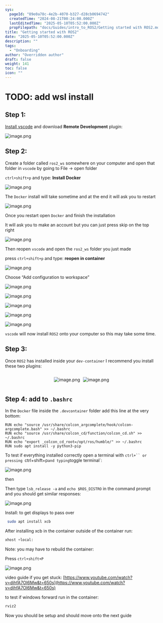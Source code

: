 ```yaml
---
sys:
  pageId: "89e0a78c-4e2b-4070-b327-d28cb0694742"
  createdTime: "2024-08-21T00:24:00.000Z"
  lastEditedTime: "2025-05-10T05:52:00.000Z"
  propFilepath: "docs/Guides/intro_to_ROS2/Getting started with ROS2.md"
title: "Getting started with ROS2"
date: "2025-05-10T05:52:00.000Z"
description: ""
tags:
  - "Onboarding"
author: "Overridden author"
draft: false
weight: 141
toc: false
icon: ""
---
```


# TODO: add wsl install

## Step 1:

[Install vscode](https://code.visualstudio.com/download) and download **Remote Development** plugin:

![image.png](https://prod-files-secure.s3.us-west-2.amazonaws.com/d518164a-d88e-44d1-a4ee-3adb3bd8bce0/efb52993-1881-4a40-b95e-6f020334f022/image.png?X-Amz-Algorithm=AWS4-HMAC-SHA256&X-Amz-Content-Sha256=UNSIGNED-PAYLOAD&X-Amz-Credential=ASIAZI2LB466ROENDJV2%2F20250611%2Fus-west-2%2Fs3%2Faws4_request&X-Amz-Date=20250611T132540Z&X-Amz-Expires=3600&X-Amz-Security-Token=IQoJb3JpZ2luX2VjEPz%2F%2F%2F%2F%2F%2F%2F%2F%2F%2FwEaCXVzLXdlc3QtMiJHMEUCIQCjSzAOayxv%2BUF7%2BjYEi8z2Xd4qUN2Bq2vrLvZX6lmkTQIgRKZ%2BapRhQW57fPr0oLZpz6cdRooJPfaZvOiDF5FpY7YqiAQI1f%2F%2F%2F%2F%2F%2F%2F%2F%2F%2FARAAGgw2Mzc0MjMxODM4MDUiDCthpZ%2FRCzln84rtlSrcAzpP0tkbTiv4Av%2BA7dD1c9k%2BrfEpeLo4gQbbH7gZGaUJnLxjPeHrpCF5lb3IA1IRmUsypveA%2BrneJgQ9xViIV1A%2F1DYvdnc0GMDx41b06nVh3n%2FamQx6h1TCrTdFCFwyy5OMFhtkJuBx%2B3w7o8DZtgFrLXlpiz5TQKX0r6n%2BwyHLqx0d3ZaSQXiZU4s%2FSbaAN27FelEHOs2sZblax9DVkeeXCalCiMTOq9%2BbKN%2FPhHictamDv%2FqwJrbyLG2xyhqONHQXn8rsbn7Mzl%2BExWYvG%2BtW7t9ZmCusSQugvGWkUIoGHOxUAyYuT950S3aAuPXtXFCORrMmiMyEAGWAtE71mncOEpnMoz1FzI1dWHV9rQivgyWbXAeYB1bWaXv4N%2FpN38j5G5dpvfQ0Pq9O3wFy09QaXqICKeoUFuZcYnbhJHnLP6T8gY3u7SIG3oix6JEWNF%2Bnbz079iuj%2BwNFawkxrGNb8fDGFEIXgPhiI1%2FFzb%2F8CUryrFiBJnHQXtWIaDPnbxoGn2qcSAd6y9nbz7UHeWnPQfoifBiy7nvcAMQcb5Y%2FmrdV%2FbYWxuQpuxU%2BZWCzjl36nHtvxuiN5cjS8HJqDJfU8HlbfhC%2Faglsc1QB%2F6Oa1p4QEPuRzP2D7nSTMOzmpcIGOqUBhlS8xLfRmQU5EYxnR5ouogMm4ZpFD4xzBqxKbo6PDhYPOsBKGQpeFtjZyvnp0HSBDH%2FUTUHFTZIvcAZ6O83AlIk2meZYM60bQMWt8XhiVr8CT5t%2Fh6EJ8%2BUkDYP6Poxjx3Lbii54LsJ5%2BU4inkERuGs%2ByoppoOVGrCw0NDMT7tpxM9Quu135K6BOMvTsqBaZJAC2MylDVLEAcL4G%2BsNKjlp5U43g&X-Amz-Signature=d9d46b3d92a89854da2004913231bf9fd323b88ad665723d12c685c22876ed37&X-Amz-SignedHeaders=host&x-amz-checksum-mode=ENABLED&x-id=GetObject)

## Step 2:

Create a folder called `ros2_ws` somewhere on your computer and open that folder in `vscode` by going to File → open folder 

`ctrl+shift+p` and type: **Install Docker**

![image.png](https://prod-files-secure.s3.us-west-2.amazonaws.com/d518164a-d88e-44d1-a4ee-3adb3bd8bce0/2269dc0e-1cd5-47ff-bceb-c04ad9b2eab0/image.png?X-Amz-Algorithm=AWS4-HMAC-SHA256&X-Amz-Content-Sha256=UNSIGNED-PAYLOAD&X-Amz-Credential=ASIAZI2LB466ROENDJV2%2F20250611%2Fus-west-2%2Fs3%2Faws4_request&X-Amz-Date=20250611T132540Z&X-Amz-Expires=3600&X-Amz-Security-Token=IQoJb3JpZ2luX2VjEPz%2F%2F%2F%2F%2F%2F%2F%2F%2F%2FwEaCXVzLXdlc3QtMiJHMEUCIQCjSzAOayxv%2BUF7%2BjYEi8z2Xd4qUN2Bq2vrLvZX6lmkTQIgRKZ%2BapRhQW57fPr0oLZpz6cdRooJPfaZvOiDF5FpY7YqiAQI1f%2F%2F%2F%2F%2F%2F%2F%2F%2F%2FARAAGgw2Mzc0MjMxODM4MDUiDCthpZ%2FRCzln84rtlSrcAzpP0tkbTiv4Av%2BA7dD1c9k%2BrfEpeLo4gQbbH7gZGaUJnLxjPeHrpCF5lb3IA1IRmUsypveA%2BrneJgQ9xViIV1A%2F1DYvdnc0GMDx41b06nVh3n%2FamQx6h1TCrTdFCFwyy5OMFhtkJuBx%2B3w7o8DZtgFrLXlpiz5TQKX0r6n%2BwyHLqx0d3ZaSQXiZU4s%2FSbaAN27FelEHOs2sZblax9DVkeeXCalCiMTOq9%2BbKN%2FPhHictamDv%2FqwJrbyLG2xyhqONHQXn8rsbn7Mzl%2BExWYvG%2BtW7t9ZmCusSQugvGWkUIoGHOxUAyYuT950S3aAuPXtXFCORrMmiMyEAGWAtE71mncOEpnMoz1FzI1dWHV9rQivgyWbXAeYB1bWaXv4N%2FpN38j5G5dpvfQ0Pq9O3wFy09QaXqICKeoUFuZcYnbhJHnLP6T8gY3u7SIG3oix6JEWNF%2Bnbz079iuj%2BwNFawkxrGNb8fDGFEIXgPhiI1%2FFzb%2F8CUryrFiBJnHQXtWIaDPnbxoGn2qcSAd6y9nbz7UHeWnPQfoifBiy7nvcAMQcb5Y%2FmrdV%2FbYWxuQpuxU%2BZWCzjl36nHtvxuiN5cjS8HJqDJfU8HlbfhC%2Faglsc1QB%2F6Oa1p4QEPuRzP2D7nSTMOzmpcIGOqUBhlS8xLfRmQU5EYxnR5ouogMm4ZpFD4xzBqxKbo6PDhYPOsBKGQpeFtjZyvnp0HSBDH%2FUTUHFTZIvcAZ6O83AlIk2meZYM60bQMWt8XhiVr8CT5t%2Fh6EJ8%2BUkDYP6Poxjx3Lbii54LsJ5%2BU4inkERuGs%2ByoppoOVGrCw0NDMT7tpxM9Quu135K6BOMvTsqBaZJAC2MylDVLEAcL4G%2BsNKjlp5U43g&X-Amz-Signature=5c4f03d8dca682fb70fe8bba36feed498de6092f366e041827521b544d41e29a&X-Amz-SignedHeaders=host&x-amz-checksum-mode=ENABLED&x-id=GetObject)

The `Docker` install will take sometime and at the end it will ask you to restart

![image.png](https://prod-files-secure.s3.us-west-2.amazonaws.com/d518164a-d88e-44d1-a4ee-3adb3bd8bce0/ed233f78-be33-4b1f-b89c-9c346c0e961e/image.png?X-Amz-Algorithm=AWS4-HMAC-SHA256&X-Amz-Content-Sha256=UNSIGNED-PAYLOAD&X-Amz-Credential=ASIAZI2LB466ROENDJV2%2F20250611%2Fus-west-2%2Fs3%2Faws4_request&X-Amz-Date=20250611T132540Z&X-Amz-Expires=3600&X-Amz-Security-Token=IQoJb3JpZ2luX2VjEPz%2F%2F%2F%2F%2F%2F%2F%2F%2F%2FwEaCXVzLXdlc3QtMiJHMEUCIQCjSzAOayxv%2BUF7%2BjYEi8z2Xd4qUN2Bq2vrLvZX6lmkTQIgRKZ%2BapRhQW57fPr0oLZpz6cdRooJPfaZvOiDF5FpY7YqiAQI1f%2F%2F%2F%2F%2F%2F%2F%2F%2F%2FARAAGgw2Mzc0MjMxODM4MDUiDCthpZ%2FRCzln84rtlSrcAzpP0tkbTiv4Av%2BA7dD1c9k%2BrfEpeLo4gQbbH7gZGaUJnLxjPeHrpCF5lb3IA1IRmUsypveA%2BrneJgQ9xViIV1A%2F1DYvdnc0GMDx41b06nVh3n%2FamQx6h1TCrTdFCFwyy5OMFhtkJuBx%2B3w7o8DZtgFrLXlpiz5TQKX0r6n%2BwyHLqx0d3ZaSQXiZU4s%2FSbaAN27FelEHOs2sZblax9DVkeeXCalCiMTOq9%2BbKN%2FPhHictamDv%2FqwJrbyLG2xyhqONHQXn8rsbn7Mzl%2BExWYvG%2BtW7t9ZmCusSQugvGWkUIoGHOxUAyYuT950S3aAuPXtXFCORrMmiMyEAGWAtE71mncOEpnMoz1FzI1dWHV9rQivgyWbXAeYB1bWaXv4N%2FpN38j5G5dpvfQ0Pq9O3wFy09QaXqICKeoUFuZcYnbhJHnLP6T8gY3u7SIG3oix6JEWNF%2Bnbz079iuj%2BwNFawkxrGNb8fDGFEIXgPhiI1%2FFzb%2F8CUryrFiBJnHQXtWIaDPnbxoGn2qcSAd6y9nbz7UHeWnPQfoifBiy7nvcAMQcb5Y%2FmrdV%2FbYWxuQpuxU%2BZWCzjl36nHtvxuiN5cjS8HJqDJfU8HlbfhC%2Faglsc1QB%2F6Oa1p4QEPuRzP2D7nSTMOzmpcIGOqUBhlS8xLfRmQU5EYxnR5ouogMm4ZpFD4xzBqxKbo6PDhYPOsBKGQpeFtjZyvnp0HSBDH%2FUTUHFTZIvcAZ6O83AlIk2meZYM60bQMWt8XhiVr8CT5t%2Fh6EJ8%2BUkDYP6Poxjx3Lbii54LsJ5%2BU4inkERuGs%2ByoppoOVGrCw0NDMT7tpxM9Quu135K6BOMvTsqBaZJAC2MylDVLEAcL4G%2BsNKjlp5U43g&X-Amz-Signature=78037bbd0aefce89f90c31e36b65af22ddf31986fead0c31fbe6e42ec134f456&X-Amz-SignedHeaders=host&x-amz-checksum-mode=ENABLED&x-id=GetObject)

Once you restart open `Docker` and finish the installation

It will ask you to make an account but you can just press skip on the top right

![image.png](https://prod-files-secure.s3.us-west-2.amazonaws.com/d518164a-d88e-44d1-a4ee-3adb3bd8bce0/21010ad9-1659-4fd9-9f59-9932a09b2a3d/image.png?X-Amz-Algorithm=AWS4-HMAC-SHA256&X-Amz-Content-Sha256=UNSIGNED-PAYLOAD&X-Amz-Credential=ASIAZI2LB466ROENDJV2%2F20250611%2Fus-west-2%2Fs3%2Faws4_request&X-Amz-Date=20250611T132540Z&X-Amz-Expires=3600&X-Amz-Security-Token=IQoJb3JpZ2luX2VjEPz%2F%2F%2F%2F%2F%2F%2F%2F%2F%2FwEaCXVzLXdlc3QtMiJHMEUCIQCjSzAOayxv%2BUF7%2BjYEi8z2Xd4qUN2Bq2vrLvZX6lmkTQIgRKZ%2BapRhQW57fPr0oLZpz6cdRooJPfaZvOiDF5FpY7YqiAQI1f%2F%2F%2F%2F%2F%2F%2F%2F%2F%2FARAAGgw2Mzc0MjMxODM4MDUiDCthpZ%2FRCzln84rtlSrcAzpP0tkbTiv4Av%2BA7dD1c9k%2BrfEpeLo4gQbbH7gZGaUJnLxjPeHrpCF5lb3IA1IRmUsypveA%2BrneJgQ9xViIV1A%2F1DYvdnc0GMDx41b06nVh3n%2FamQx6h1TCrTdFCFwyy5OMFhtkJuBx%2B3w7o8DZtgFrLXlpiz5TQKX0r6n%2BwyHLqx0d3ZaSQXiZU4s%2FSbaAN27FelEHOs2sZblax9DVkeeXCalCiMTOq9%2BbKN%2FPhHictamDv%2FqwJrbyLG2xyhqONHQXn8rsbn7Mzl%2BExWYvG%2BtW7t9ZmCusSQugvGWkUIoGHOxUAyYuT950S3aAuPXtXFCORrMmiMyEAGWAtE71mncOEpnMoz1FzI1dWHV9rQivgyWbXAeYB1bWaXv4N%2FpN38j5G5dpvfQ0Pq9O3wFy09QaXqICKeoUFuZcYnbhJHnLP6T8gY3u7SIG3oix6JEWNF%2Bnbz079iuj%2BwNFawkxrGNb8fDGFEIXgPhiI1%2FFzb%2F8CUryrFiBJnHQXtWIaDPnbxoGn2qcSAd6y9nbz7UHeWnPQfoifBiy7nvcAMQcb5Y%2FmrdV%2FbYWxuQpuxU%2BZWCzjl36nHtvxuiN5cjS8HJqDJfU8HlbfhC%2Faglsc1QB%2F6Oa1p4QEPuRzP2D7nSTMOzmpcIGOqUBhlS8xLfRmQU5EYxnR5ouogMm4ZpFD4xzBqxKbo6PDhYPOsBKGQpeFtjZyvnp0HSBDH%2FUTUHFTZIvcAZ6O83AlIk2meZYM60bQMWt8XhiVr8CT5t%2Fh6EJ8%2BUkDYP6Poxjx3Lbii54LsJ5%2BU4inkERuGs%2ByoppoOVGrCw0NDMT7tpxM9Quu135K6BOMvTsqBaZJAC2MylDVLEAcL4G%2BsNKjlp5U43g&X-Amz-Signature=76df76a28da98a1dfcfe8fec81ea9d9291443558755939d396deb73e5aee4f43&X-Amz-SignedHeaders=host&x-amz-checksum-mode=ENABLED&x-id=GetObject)

Then reopen `vscode` and open the `ros2_ws` folder you just made

press `ctrl+shift+p` and type: **reopen in container**

![image.png](https://prod-files-secure.s3.us-west-2.amazonaws.com/d518164a-d88e-44d1-a4ee-3adb3bd8bce0/4e93b8c2-41ad-488c-8095-c74205196118/image.png?X-Amz-Algorithm=AWS4-HMAC-SHA256&X-Amz-Content-Sha256=UNSIGNED-PAYLOAD&X-Amz-Credential=ASIAZI2LB466ROENDJV2%2F20250611%2Fus-west-2%2Fs3%2Faws4_request&X-Amz-Date=20250611T132540Z&X-Amz-Expires=3600&X-Amz-Security-Token=IQoJb3JpZ2luX2VjEPz%2F%2F%2F%2F%2F%2F%2F%2F%2F%2FwEaCXVzLXdlc3QtMiJHMEUCIQCjSzAOayxv%2BUF7%2BjYEi8z2Xd4qUN2Bq2vrLvZX6lmkTQIgRKZ%2BapRhQW57fPr0oLZpz6cdRooJPfaZvOiDF5FpY7YqiAQI1f%2F%2F%2F%2F%2F%2F%2F%2F%2F%2FARAAGgw2Mzc0MjMxODM4MDUiDCthpZ%2FRCzln84rtlSrcAzpP0tkbTiv4Av%2BA7dD1c9k%2BrfEpeLo4gQbbH7gZGaUJnLxjPeHrpCF5lb3IA1IRmUsypveA%2BrneJgQ9xViIV1A%2F1DYvdnc0GMDx41b06nVh3n%2FamQx6h1TCrTdFCFwyy5OMFhtkJuBx%2B3w7o8DZtgFrLXlpiz5TQKX0r6n%2BwyHLqx0d3ZaSQXiZU4s%2FSbaAN27FelEHOs2sZblax9DVkeeXCalCiMTOq9%2BbKN%2FPhHictamDv%2FqwJrbyLG2xyhqONHQXn8rsbn7Mzl%2BExWYvG%2BtW7t9ZmCusSQugvGWkUIoGHOxUAyYuT950S3aAuPXtXFCORrMmiMyEAGWAtE71mncOEpnMoz1FzI1dWHV9rQivgyWbXAeYB1bWaXv4N%2FpN38j5G5dpvfQ0Pq9O3wFy09QaXqICKeoUFuZcYnbhJHnLP6T8gY3u7SIG3oix6JEWNF%2Bnbz079iuj%2BwNFawkxrGNb8fDGFEIXgPhiI1%2FFzb%2F8CUryrFiBJnHQXtWIaDPnbxoGn2qcSAd6y9nbz7UHeWnPQfoifBiy7nvcAMQcb5Y%2FmrdV%2FbYWxuQpuxU%2BZWCzjl36nHtvxuiN5cjS8HJqDJfU8HlbfhC%2Faglsc1QB%2F6Oa1p4QEPuRzP2D7nSTMOzmpcIGOqUBhlS8xLfRmQU5EYxnR5ouogMm4ZpFD4xzBqxKbo6PDhYPOsBKGQpeFtjZyvnp0HSBDH%2FUTUHFTZIvcAZ6O83AlIk2meZYM60bQMWt8XhiVr8CT5t%2Fh6EJ8%2BUkDYP6Poxjx3Lbii54LsJ5%2BU4inkERuGs%2ByoppoOVGrCw0NDMT7tpxM9Quu135K6BOMvTsqBaZJAC2MylDVLEAcL4G%2BsNKjlp5U43g&X-Amz-Signature=d24e861c99fb98086a43a73190bd9cabafb6fb12396ba027584900c53ebe1af3&X-Amz-SignedHeaders=host&x-amz-checksum-mode=ENABLED&x-id=GetObject)

Choose “Add configuration to workspace”

![image.png](https://prod-files-secure.s3.us-west-2.amazonaws.com/d518164a-d88e-44d1-a4ee-3adb3bd8bce0/9560b282-5060-4989-ba37-97e7b2c22476/image.png?X-Amz-Algorithm=AWS4-HMAC-SHA256&X-Amz-Content-Sha256=UNSIGNED-PAYLOAD&X-Amz-Credential=ASIAZI2LB466ROENDJV2%2F20250611%2Fus-west-2%2Fs3%2Faws4_request&X-Amz-Date=20250611T132540Z&X-Amz-Expires=3600&X-Amz-Security-Token=IQoJb3JpZ2luX2VjEPz%2F%2F%2F%2F%2F%2F%2F%2F%2F%2FwEaCXVzLXdlc3QtMiJHMEUCIQCjSzAOayxv%2BUF7%2BjYEi8z2Xd4qUN2Bq2vrLvZX6lmkTQIgRKZ%2BapRhQW57fPr0oLZpz6cdRooJPfaZvOiDF5FpY7YqiAQI1f%2F%2F%2F%2F%2F%2F%2F%2F%2F%2FARAAGgw2Mzc0MjMxODM4MDUiDCthpZ%2FRCzln84rtlSrcAzpP0tkbTiv4Av%2BA7dD1c9k%2BrfEpeLo4gQbbH7gZGaUJnLxjPeHrpCF5lb3IA1IRmUsypveA%2BrneJgQ9xViIV1A%2F1DYvdnc0GMDx41b06nVh3n%2FamQx6h1TCrTdFCFwyy5OMFhtkJuBx%2B3w7o8DZtgFrLXlpiz5TQKX0r6n%2BwyHLqx0d3ZaSQXiZU4s%2FSbaAN27FelEHOs2sZblax9DVkeeXCalCiMTOq9%2BbKN%2FPhHictamDv%2FqwJrbyLG2xyhqONHQXn8rsbn7Mzl%2BExWYvG%2BtW7t9ZmCusSQugvGWkUIoGHOxUAyYuT950S3aAuPXtXFCORrMmiMyEAGWAtE71mncOEpnMoz1FzI1dWHV9rQivgyWbXAeYB1bWaXv4N%2FpN38j5G5dpvfQ0Pq9O3wFy09QaXqICKeoUFuZcYnbhJHnLP6T8gY3u7SIG3oix6JEWNF%2Bnbz079iuj%2BwNFawkxrGNb8fDGFEIXgPhiI1%2FFzb%2F8CUryrFiBJnHQXtWIaDPnbxoGn2qcSAd6y9nbz7UHeWnPQfoifBiy7nvcAMQcb5Y%2FmrdV%2FbYWxuQpuxU%2BZWCzjl36nHtvxuiN5cjS8HJqDJfU8HlbfhC%2Faglsc1QB%2F6Oa1p4QEPuRzP2D7nSTMOzmpcIGOqUBhlS8xLfRmQU5EYxnR5ouogMm4ZpFD4xzBqxKbo6PDhYPOsBKGQpeFtjZyvnp0HSBDH%2FUTUHFTZIvcAZ6O83AlIk2meZYM60bQMWt8XhiVr8CT5t%2Fh6EJ8%2BUkDYP6Poxjx3Lbii54LsJ5%2BU4inkERuGs%2ByoppoOVGrCw0NDMT7tpxM9Quu135K6BOMvTsqBaZJAC2MylDVLEAcL4G%2BsNKjlp5U43g&X-Amz-Signature=93dc4f8b656bfb0e763a9daeea63ec54e0e25f9e7a83e819bd8a72797ca3d0e9&X-Amz-SignedHeaders=host&x-amz-checksum-mode=ENABLED&x-id=GetObject)

![image.png](https://prod-files-secure.s3.us-west-2.amazonaws.com/d518164a-d88e-44d1-a4ee-3adb3bd8bce0/2ee63f81-886b-48e8-a553-dc6e5eac99e4/image.png?X-Amz-Algorithm=AWS4-HMAC-SHA256&X-Amz-Content-Sha256=UNSIGNED-PAYLOAD&X-Amz-Credential=ASIAZI2LB466ROENDJV2%2F20250611%2Fus-west-2%2Fs3%2Faws4_request&X-Amz-Date=20250611T132540Z&X-Amz-Expires=3600&X-Amz-Security-Token=IQoJb3JpZ2luX2VjEPz%2F%2F%2F%2F%2F%2F%2F%2F%2F%2FwEaCXVzLXdlc3QtMiJHMEUCIQCjSzAOayxv%2BUF7%2BjYEi8z2Xd4qUN2Bq2vrLvZX6lmkTQIgRKZ%2BapRhQW57fPr0oLZpz6cdRooJPfaZvOiDF5FpY7YqiAQI1f%2F%2F%2F%2F%2F%2F%2F%2F%2F%2FARAAGgw2Mzc0MjMxODM4MDUiDCthpZ%2FRCzln84rtlSrcAzpP0tkbTiv4Av%2BA7dD1c9k%2BrfEpeLo4gQbbH7gZGaUJnLxjPeHrpCF5lb3IA1IRmUsypveA%2BrneJgQ9xViIV1A%2F1DYvdnc0GMDx41b06nVh3n%2FamQx6h1TCrTdFCFwyy5OMFhtkJuBx%2B3w7o8DZtgFrLXlpiz5TQKX0r6n%2BwyHLqx0d3ZaSQXiZU4s%2FSbaAN27FelEHOs2sZblax9DVkeeXCalCiMTOq9%2BbKN%2FPhHictamDv%2FqwJrbyLG2xyhqONHQXn8rsbn7Mzl%2BExWYvG%2BtW7t9ZmCusSQugvGWkUIoGHOxUAyYuT950S3aAuPXtXFCORrMmiMyEAGWAtE71mncOEpnMoz1FzI1dWHV9rQivgyWbXAeYB1bWaXv4N%2FpN38j5G5dpvfQ0Pq9O3wFy09QaXqICKeoUFuZcYnbhJHnLP6T8gY3u7SIG3oix6JEWNF%2Bnbz079iuj%2BwNFawkxrGNb8fDGFEIXgPhiI1%2FFzb%2F8CUryrFiBJnHQXtWIaDPnbxoGn2qcSAd6y9nbz7UHeWnPQfoifBiy7nvcAMQcb5Y%2FmrdV%2FbYWxuQpuxU%2BZWCzjl36nHtvxuiN5cjS8HJqDJfU8HlbfhC%2Faglsc1QB%2F6Oa1p4QEPuRzP2D7nSTMOzmpcIGOqUBhlS8xLfRmQU5EYxnR5ouogMm4ZpFD4xzBqxKbo6PDhYPOsBKGQpeFtjZyvnp0HSBDH%2FUTUHFTZIvcAZ6O83AlIk2meZYM60bQMWt8XhiVr8CT5t%2Fh6EJ8%2BUkDYP6Poxjx3Lbii54LsJ5%2BU4inkERuGs%2ByoppoOVGrCw0NDMT7tpxM9Quu135K6BOMvTsqBaZJAC2MylDVLEAcL4G%2BsNKjlp5U43g&X-Amz-Signature=5ecc77b63fdd7b00eb0124a0ad857b1832b807fb953b5c8d1597491eefa034ef&X-Amz-SignedHeaders=host&x-amz-checksum-mode=ENABLED&x-id=GetObject)

![image.png](https://prod-files-secure.s3.us-west-2.amazonaws.com/d518164a-d88e-44d1-a4ee-3adb3bd8bce0/ae1580b2-b048-407e-aed9-b584224a7a04/image.png?X-Amz-Algorithm=AWS4-HMAC-SHA256&X-Amz-Content-Sha256=UNSIGNED-PAYLOAD&X-Amz-Credential=ASIAZI2LB466ROENDJV2%2F20250611%2Fus-west-2%2Fs3%2Faws4_request&X-Amz-Date=20250611T132540Z&X-Amz-Expires=3600&X-Amz-Security-Token=IQoJb3JpZ2luX2VjEPz%2F%2F%2F%2F%2F%2F%2F%2F%2F%2FwEaCXVzLXdlc3QtMiJHMEUCIQCjSzAOayxv%2BUF7%2BjYEi8z2Xd4qUN2Bq2vrLvZX6lmkTQIgRKZ%2BapRhQW57fPr0oLZpz6cdRooJPfaZvOiDF5FpY7YqiAQI1f%2F%2F%2F%2F%2F%2F%2F%2F%2F%2FARAAGgw2Mzc0MjMxODM4MDUiDCthpZ%2FRCzln84rtlSrcAzpP0tkbTiv4Av%2BA7dD1c9k%2BrfEpeLo4gQbbH7gZGaUJnLxjPeHrpCF5lb3IA1IRmUsypveA%2BrneJgQ9xViIV1A%2F1DYvdnc0GMDx41b06nVh3n%2FamQx6h1TCrTdFCFwyy5OMFhtkJuBx%2B3w7o8DZtgFrLXlpiz5TQKX0r6n%2BwyHLqx0d3ZaSQXiZU4s%2FSbaAN27FelEHOs2sZblax9DVkeeXCalCiMTOq9%2BbKN%2FPhHictamDv%2FqwJrbyLG2xyhqONHQXn8rsbn7Mzl%2BExWYvG%2BtW7t9ZmCusSQugvGWkUIoGHOxUAyYuT950S3aAuPXtXFCORrMmiMyEAGWAtE71mncOEpnMoz1FzI1dWHV9rQivgyWbXAeYB1bWaXv4N%2FpN38j5G5dpvfQ0Pq9O3wFy09QaXqICKeoUFuZcYnbhJHnLP6T8gY3u7SIG3oix6JEWNF%2Bnbz079iuj%2BwNFawkxrGNb8fDGFEIXgPhiI1%2FFzb%2F8CUryrFiBJnHQXtWIaDPnbxoGn2qcSAd6y9nbz7UHeWnPQfoifBiy7nvcAMQcb5Y%2FmrdV%2FbYWxuQpuxU%2BZWCzjl36nHtvxuiN5cjS8HJqDJfU8HlbfhC%2Faglsc1QB%2F6Oa1p4QEPuRzP2D7nSTMOzmpcIGOqUBhlS8xLfRmQU5EYxnR5ouogMm4ZpFD4xzBqxKbo6PDhYPOsBKGQpeFtjZyvnp0HSBDH%2FUTUHFTZIvcAZ6O83AlIk2meZYM60bQMWt8XhiVr8CT5t%2Fh6EJ8%2BUkDYP6Poxjx3Lbii54LsJ5%2BU4inkERuGs%2ByoppoOVGrCw0NDMT7tpxM9Quu135K6BOMvTsqBaZJAC2MylDVLEAcL4G%2BsNKjlp5U43g&X-Amz-Signature=9c49962633c9b35f99b64b7d609eb5eba3596c2dbc9558c858b4aa7919b6e653&X-Amz-SignedHeaders=host&x-amz-checksum-mode=ENABLED&x-id=GetObject)

![image.png](https://prod-files-secure.s3.us-west-2.amazonaws.com/d518164a-d88e-44d1-a4ee-3adb3bd8bce0/53255b28-f75e-430f-b9e3-c0ac8577e42b/image.png?X-Amz-Algorithm=AWS4-HMAC-SHA256&X-Amz-Content-Sha256=UNSIGNED-PAYLOAD&X-Amz-Credential=ASIAZI2LB466ROENDJV2%2F20250611%2Fus-west-2%2Fs3%2Faws4_request&X-Amz-Date=20250611T132540Z&X-Amz-Expires=3600&X-Amz-Security-Token=IQoJb3JpZ2luX2VjEPz%2F%2F%2F%2F%2F%2F%2F%2F%2F%2FwEaCXVzLXdlc3QtMiJHMEUCIQCjSzAOayxv%2BUF7%2BjYEi8z2Xd4qUN2Bq2vrLvZX6lmkTQIgRKZ%2BapRhQW57fPr0oLZpz6cdRooJPfaZvOiDF5FpY7YqiAQI1f%2F%2F%2F%2F%2F%2F%2F%2F%2F%2FARAAGgw2Mzc0MjMxODM4MDUiDCthpZ%2FRCzln84rtlSrcAzpP0tkbTiv4Av%2BA7dD1c9k%2BrfEpeLo4gQbbH7gZGaUJnLxjPeHrpCF5lb3IA1IRmUsypveA%2BrneJgQ9xViIV1A%2F1DYvdnc0GMDx41b06nVh3n%2FamQx6h1TCrTdFCFwyy5OMFhtkJuBx%2B3w7o8DZtgFrLXlpiz5TQKX0r6n%2BwyHLqx0d3ZaSQXiZU4s%2FSbaAN27FelEHOs2sZblax9DVkeeXCalCiMTOq9%2BbKN%2FPhHictamDv%2FqwJrbyLG2xyhqONHQXn8rsbn7Mzl%2BExWYvG%2BtW7t9ZmCusSQugvGWkUIoGHOxUAyYuT950S3aAuPXtXFCORrMmiMyEAGWAtE71mncOEpnMoz1FzI1dWHV9rQivgyWbXAeYB1bWaXv4N%2FpN38j5G5dpvfQ0Pq9O3wFy09QaXqICKeoUFuZcYnbhJHnLP6T8gY3u7SIG3oix6JEWNF%2Bnbz079iuj%2BwNFawkxrGNb8fDGFEIXgPhiI1%2FFzb%2F8CUryrFiBJnHQXtWIaDPnbxoGn2qcSAd6y9nbz7UHeWnPQfoifBiy7nvcAMQcb5Y%2FmrdV%2FbYWxuQpuxU%2BZWCzjl36nHtvxuiN5cjS8HJqDJfU8HlbfhC%2Faglsc1QB%2F6Oa1p4QEPuRzP2D7nSTMOzmpcIGOqUBhlS8xLfRmQU5EYxnR5ouogMm4ZpFD4xzBqxKbo6PDhYPOsBKGQpeFtjZyvnp0HSBDH%2FUTUHFTZIvcAZ6O83AlIk2meZYM60bQMWt8XhiVr8CT5t%2Fh6EJ8%2BUkDYP6Poxjx3Lbii54LsJ5%2BU4inkERuGs%2ByoppoOVGrCw0NDMT7tpxM9Quu135K6BOMvTsqBaZJAC2MylDVLEAcL4G%2BsNKjlp5U43g&X-Amz-Signature=b39f0886f8c6ea44afd71b4a5c9d7851ab088517de6787b45a195ac498c3b873&X-Amz-SignedHeaders=host&x-amz-checksum-mode=ENABLED&x-id=GetObject)

![image.png](https://prod-files-secure.s3.us-west-2.amazonaws.com/d518164a-d88e-44d1-a4ee-3adb3bd8bce0/7c562767-5af9-4ffb-97d1-327bcdf4ee00/image.png?X-Amz-Algorithm=AWS4-HMAC-SHA256&X-Amz-Content-Sha256=UNSIGNED-PAYLOAD&X-Amz-Credential=ASIAZI2LB466ROENDJV2%2F20250611%2Fus-west-2%2Fs3%2Faws4_request&X-Amz-Date=20250611T132540Z&X-Amz-Expires=3600&X-Amz-Security-Token=IQoJb3JpZ2luX2VjEPz%2F%2F%2F%2F%2F%2F%2F%2F%2F%2FwEaCXVzLXdlc3QtMiJHMEUCIQCjSzAOayxv%2BUF7%2BjYEi8z2Xd4qUN2Bq2vrLvZX6lmkTQIgRKZ%2BapRhQW57fPr0oLZpz6cdRooJPfaZvOiDF5FpY7YqiAQI1f%2F%2F%2F%2F%2F%2F%2F%2F%2F%2FARAAGgw2Mzc0MjMxODM4MDUiDCthpZ%2FRCzln84rtlSrcAzpP0tkbTiv4Av%2BA7dD1c9k%2BrfEpeLo4gQbbH7gZGaUJnLxjPeHrpCF5lb3IA1IRmUsypveA%2BrneJgQ9xViIV1A%2F1DYvdnc0GMDx41b06nVh3n%2FamQx6h1TCrTdFCFwyy5OMFhtkJuBx%2B3w7o8DZtgFrLXlpiz5TQKX0r6n%2BwyHLqx0d3ZaSQXiZU4s%2FSbaAN27FelEHOs2sZblax9DVkeeXCalCiMTOq9%2BbKN%2FPhHictamDv%2FqwJrbyLG2xyhqONHQXn8rsbn7Mzl%2BExWYvG%2BtW7t9ZmCusSQugvGWkUIoGHOxUAyYuT950S3aAuPXtXFCORrMmiMyEAGWAtE71mncOEpnMoz1FzI1dWHV9rQivgyWbXAeYB1bWaXv4N%2FpN38j5G5dpvfQ0Pq9O3wFy09QaXqICKeoUFuZcYnbhJHnLP6T8gY3u7SIG3oix6JEWNF%2Bnbz079iuj%2BwNFawkxrGNb8fDGFEIXgPhiI1%2FFzb%2F8CUryrFiBJnHQXtWIaDPnbxoGn2qcSAd6y9nbz7UHeWnPQfoifBiy7nvcAMQcb5Y%2FmrdV%2FbYWxuQpuxU%2BZWCzjl36nHtvxuiN5cjS8HJqDJfU8HlbfhC%2Faglsc1QB%2F6Oa1p4QEPuRzP2D7nSTMOzmpcIGOqUBhlS8xLfRmQU5EYxnR5ouogMm4ZpFD4xzBqxKbo6PDhYPOsBKGQpeFtjZyvnp0HSBDH%2FUTUHFTZIvcAZ6O83AlIk2meZYM60bQMWt8XhiVr8CT5t%2Fh6EJ8%2BUkDYP6Poxjx3Lbii54LsJ5%2BU4inkERuGs%2ByoppoOVGrCw0NDMT7tpxM9Quu135K6BOMvTsqBaZJAC2MylDVLEAcL4G%2BsNKjlp5U43g&X-Amz-Signature=73abb73bacc7b8c434e6de4d7621b7cd99beb81a1854699cb2e45730379e65ea&X-Amz-SignedHeaders=host&x-amz-checksum-mode=ENABLED&x-id=GetObject)

`vscode` will now install `ROS2` onto your computer so this may take some time.

## Step 3:

Once `ROS2` has installed inside your `dev-container` I recommend you install these two plugins:

<div style="display: flex;flex-direction: row; column-gap:10px; max-width: 630px;justify-content: center;">
<div>

![image.png](https://prod-files-secure.s3.us-west-2.amazonaws.com/d518164a-d88e-44d1-a4ee-3adb3bd8bce0/3fc3d550-5a54-4ba1-ba6b-faa01cdb7369/image.png?X-Amz-Algorithm=AWS4-HMAC-SHA256&X-Amz-Content-Sha256=UNSIGNED-PAYLOAD&X-Amz-Credential=ASIAZI2LB466QZCTPQXO%2F20250611%2Fus-west-2%2Fs3%2Faws4_request&X-Amz-Date=20250611T132543Z&X-Amz-Expires=3600&X-Amz-Security-Token=IQoJb3JpZ2luX2VjEPz%2F%2F%2F%2F%2F%2F%2F%2F%2F%2FwEaCXVzLXdlc3QtMiJIMEYCIQD%2B4Fua5MPwkppVw5utjpSW%2BBmeH8X227rr7aCvcCr6%2FQIhANp9BwzcGVhhGDKkTnPJdtGpTd1R0Y09YuJpZS4LuL9dKogECNX%2F%2F%2F%2F%2F%2F%2F%2F%2F%2FwEQABoMNjM3NDIzMTgzODA1Igzw2cexx2iCuXdipwIq3AMqJJi%2BFezlZZ92OKZ8ltDqmYuMGLGmZ1t3Q%2FDLUI5TnJJAA3Huv9HNBMCtzT8IjIWCMmpUpFB8S6i0ecW%2BwoUNOdhlDutewG6FspKjkC6kZAffWUg98drM0HCoBabJF7KGuzYtshXQHqSeV2FA36rqA2TfQKLIodx37fRMZPp7oi1LAU5uY2RcU4ETVG8m6HdstzovvpiBmmH4zAiOVTHG1e7k%2FBDQsTg7WIV%2BnnPVs%2BqlFEBMsJSo1TtwzWN1j9CpEOkvGbm1%2Bx1sSInCWTCU4wtpak8h%2BFKR%2B3AjQOGBH1Cwxby%2FTHaN584glCTfT1XtMtvcfU4IG46h%2Fxq%2BftN9Afog0otx0lI4409WROn4rykahPoavb%2BCC%2FA3KDFUX%2BFZvpryZc0z%2BhlgzEwB38dOKGlZUNo5MKnvNs5wKpZHo08hy6k0dOjTPNcKptiO3s2j9XUhSDGtt7kvNYoz51z7of4q0qyXkT6FpmuMRUkpff4XW%2BULWdaQbWDpR0pMzzt2Xt6gd%2BFqWV18gCDGPluysR8D5mP2zEFXu%2BgC44%2FMer4MfcJ8lMxb%2FG%2Bz1m%2Fn2gy9zWg1n%2BWDSCc62Sl3B%2FGoowyObAyb%2B5p1GJwG5feggbOfPZtuoykb%2BdripjCI5qXCBjqkAR3vfQ9auKZOx3HKuYz0jY903WMeQgm4RBu5eZ8DikQg9qTs75vYlmBUbfblz51zI1RMojjhkGK0%2F5d9AtlVXoV9ydCvnzAf8J1bNYERjv%2FMl6mRdRXkwHnpWn1Axm38Uri7bM2jg0%2FnMZqkw41EdkNGhD8sEu4xfyyC%2BjlROMlV8kYkjciHdvny9wpV7RLM6%2BCU304EoVSJtAZjD%2BwZe3mdQoKx&X-Amz-Signature=d88bb35b2ac92428564e727e7e7f26f45b6554585e19fb2fb9cde0208fe3c51a&X-Amz-SignedHeaders=host&x-amz-checksum-mode=ENABLED&x-id=GetObject)

</div>
<div>

![image.png](https://prod-files-secure.s3.us-west-2.amazonaws.com/d518164a-d88e-44d1-a4ee-3adb3bd8bce0/d994cc66-13c2-4093-a5a3-f84cf4601a82/image.png?X-Amz-Algorithm=AWS4-HMAC-SHA256&X-Amz-Content-Sha256=UNSIGNED-PAYLOAD&X-Amz-Credential=ASIAZI2LB4663X43RBNO%2F20250611%2Fus-west-2%2Fs3%2Faws4_request&X-Amz-Date=20250611T132543Z&X-Amz-Expires=3600&X-Amz-Security-Token=IQoJb3JpZ2luX2VjEPz%2F%2F%2F%2F%2F%2F%2F%2F%2F%2FwEaCXVzLXdlc3QtMiJGMEQCIEZs0rVhJxeksw3pM5h599r4JNSzhAn9c6QbFONhGCm2AiB%2FY83cg2vPm4eAyCfXlzo6jgArCfdAIm3THetnzba3giqIBAjV%2F%2F%2F%2F%2F%2F%2F%2F%2F%2F8BEAAaDDYzNzQyMzE4MzgwNSIMon60ybPQ3VoT%2BCmMKtwDS85iGj5KJnzOJITROIZnT87jwnEupue60rpk9xxwOpmCbBa1Rom5zkyrTD2TZzUlSNloRWQEHnRonTUcwosJpGfs4xPIXVoMy1Wuo3g9Imc4HUKRa4G%2B56uimSCkEKPs4R8elwtQ0jR1DywmHdSAkZYlw1ClpskILGdnF5HzA4T%2FjkWKVCeir3CZjaQb8RWefVQ5MNWBQnnczWBv4OdZc9eCnVFF9PLjbIzyTMF9UrJ%2BWAjpT2xfmxrT%2FZQFQOUBgLMOYZDGr3DZtTSDGfs%2FFANucfqymwbp3EbO8rciFzjh2X9nUtdND6DVPb37mqe0C%2BVIz%2B7zdDU%2B8ikRrGLs91q4IVfQqYv7S%2FPwVyMRxD3sMHGOA%2Fn0DRStWeoAW2chLIHvBaiyO9YqG1Z%2B3xfa120MELdAQGvfES11cwoj7YA7ePH1r%2BCC5aG0TNdWlL76ks1gWoOZ4bQzuREoL7%2FfOXYQKT5mo%2F6MwyHIAvT%2F%2BG0QWwcXrKD%2FCy8xizLZYdC%2F0tCze2QMeUrlZ2DPdxyDlRfcrYzQa0XmWjVkJYiBVDjrL7760RvrRa9zsFTRq%2FBfe1GLuh5n3FnVvWdKVTpi1lfja4JzGdwKnKOSX%2BIPS40gbq5IyzuLVj1XKG4wteWlwgY6pgGIGgQsbMLHjGnMPkzhvHo0GU2o2pbW6dUqM6imyk4T1jqZZdIX%2BRNFApQAg4tXu%2FsEuiCKpgAiGmVftOiRKoKYKvvJbapAc54EybcslCiXG2QTLix5Ckcfg05ca%2FjdOzD21moYrIwDykSrndj4nSyeyTK3Uf426vge4PbS29JvEHbOdrMJHHCBeuM2RMs3wJ16ypzRF%2FIk29noxWZw0w8xILNS6vxA&X-Amz-Signature=c8e885e1f6eecd5c2747c814db0d74049ad690618d29aa39064581c11dece470&X-Amz-SignedHeaders=host&x-amz-checksum-mode=ENABLED&x-id=GetObject)

</div>
</div>

## Step 4: add to `.bashrc`

In the `Docker` file inside the `.devcontainer` folder add this line at the very bottom: 

```docker
RUN echo "source /usr/share/colcon_argcomplete/hook/colcon-argcomplete.bash" >> ~/.bashrc
RUN echo "source /usr/share/colcon_cd/function/colcon_cd.sh" >> ~/.bashrc
RUN echo "export _colcon_cd_root=/opt/ros/humble/" >> ~/.bashrc
RUN sudo apt install -y python3-pip 
```

To test if everything installed correctly open a terminal with `ctrl+`` or pressing `ctrl+shift+p` and typing `toggle terminal`:

![image.png](https://prod-files-secure.s3.us-west-2.amazonaws.com/d518164a-d88e-44d1-a4ee-3adb3bd8bce0/6a4943d8-b04e-4c02-9a58-775f3384d1a5/image.png?X-Amz-Algorithm=AWS4-HMAC-SHA256&X-Amz-Content-Sha256=UNSIGNED-PAYLOAD&X-Amz-Credential=ASIAZI2LB466ROENDJV2%2F20250611%2Fus-west-2%2Fs3%2Faws4_request&X-Amz-Date=20250611T132540Z&X-Amz-Expires=3600&X-Amz-Security-Token=IQoJb3JpZ2luX2VjEPz%2F%2F%2F%2F%2F%2F%2F%2F%2F%2FwEaCXVzLXdlc3QtMiJHMEUCIQCjSzAOayxv%2BUF7%2BjYEi8z2Xd4qUN2Bq2vrLvZX6lmkTQIgRKZ%2BapRhQW57fPr0oLZpz6cdRooJPfaZvOiDF5FpY7YqiAQI1f%2F%2F%2F%2F%2F%2F%2F%2F%2F%2FARAAGgw2Mzc0MjMxODM4MDUiDCthpZ%2FRCzln84rtlSrcAzpP0tkbTiv4Av%2BA7dD1c9k%2BrfEpeLo4gQbbH7gZGaUJnLxjPeHrpCF5lb3IA1IRmUsypveA%2BrneJgQ9xViIV1A%2F1DYvdnc0GMDx41b06nVh3n%2FamQx6h1TCrTdFCFwyy5OMFhtkJuBx%2B3w7o8DZtgFrLXlpiz5TQKX0r6n%2BwyHLqx0d3ZaSQXiZU4s%2FSbaAN27FelEHOs2sZblax9DVkeeXCalCiMTOq9%2BbKN%2FPhHictamDv%2FqwJrbyLG2xyhqONHQXn8rsbn7Mzl%2BExWYvG%2BtW7t9ZmCusSQugvGWkUIoGHOxUAyYuT950S3aAuPXtXFCORrMmiMyEAGWAtE71mncOEpnMoz1FzI1dWHV9rQivgyWbXAeYB1bWaXv4N%2FpN38j5G5dpvfQ0Pq9O3wFy09QaXqICKeoUFuZcYnbhJHnLP6T8gY3u7SIG3oix6JEWNF%2Bnbz079iuj%2BwNFawkxrGNb8fDGFEIXgPhiI1%2FFzb%2F8CUryrFiBJnHQXtWIaDPnbxoGn2qcSAd6y9nbz7UHeWnPQfoifBiy7nvcAMQcb5Y%2FmrdV%2FbYWxuQpuxU%2BZWCzjl36nHtvxuiN5cjS8HJqDJfU8HlbfhC%2Faglsc1QB%2F6Oa1p4QEPuRzP2D7nSTMOzmpcIGOqUBhlS8xLfRmQU5EYxnR5ouogMm4ZpFD4xzBqxKbo6PDhYPOsBKGQpeFtjZyvnp0HSBDH%2FUTUHFTZIvcAZ6O83AlIk2meZYM60bQMWt8XhiVr8CT5t%2Fh6EJ8%2BUkDYP6Poxjx3Lbii54LsJ5%2BU4inkERuGs%2ByoppoOVGrCw0NDMT7tpxM9Quu135K6BOMvTsqBaZJAC2MylDVLEAcL4G%2BsNKjlp5U43g&X-Amz-Signature=b736210a99c41d26ffa0826a05c47b033cc05d4798e075901c1581392db9f34c&X-Amz-SignedHeaders=host&x-amz-checksum-mode=ENABLED&x-id=GetObject)

then 

Then type `lsb_release -a` and `echo $ROS_DISTRO` in the command prompt and you should get similar responses:

![image.png](https://prod-files-secure.s3.us-west-2.amazonaws.com/d518164a-d88e-44d1-a4ee-3adb3bd8bce0/3e635dec-a805-4e85-8b9e-d000e5b71a4e/image.png?X-Amz-Algorithm=AWS4-HMAC-SHA256&X-Amz-Content-Sha256=UNSIGNED-PAYLOAD&X-Amz-Credential=ASIAZI2LB466ROENDJV2%2F20250611%2Fus-west-2%2Fs3%2Faws4_request&X-Amz-Date=20250611T132540Z&X-Amz-Expires=3600&X-Amz-Security-Token=IQoJb3JpZ2luX2VjEPz%2F%2F%2F%2F%2F%2F%2F%2F%2F%2FwEaCXVzLXdlc3QtMiJHMEUCIQCjSzAOayxv%2BUF7%2BjYEi8z2Xd4qUN2Bq2vrLvZX6lmkTQIgRKZ%2BapRhQW57fPr0oLZpz6cdRooJPfaZvOiDF5FpY7YqiAQI1f%2F%2F%2F%2F%2F%2F%2F%2F%2F%2FARAAGgw2Mzc0MjMxODM4MDUiDCthpZ%2FRCzln84rtlSrcAzpP0tkbTiv4Av%2BA7dD1c9k%2BrfEpeLo4gQbbH7gZGaUJnLxjPeHrpCF5lb3IA1IRmUsypveA%2BrneJgQ9xViIV1A%2F1DYvdnc0GMDx41b06nVh3n%2FamQx6h1TCrTdFCFwyy5OMFhtkJuBx%2B3w7o8DZtgFrLXlpiz5TQKX0r6n%2BwyHLqx0d3ZaSQXiZU4s%2FSbaAN27FelEHOs2sZblax9DVkeeXCalCiMTOq9%2BbKN%2FPhHictamDv%2FqwJrbyLG2xyhqONHQXn8rsbn7Mzl%2BExWYvG%2BtW7t9ZmCusSQugvGWkUIoGHOxUAyYuT950S3aAuPXtXFCORrMmiMyEAGWAtE71mncOEpnMoz1FzI1dWHV9rQivgyWbXAeYB1bWaXv4N%2FpN38j5G5dpvfQ0Pq9O3wFy09QaXqICKeoUFuZcYnbhJHnLP6T8gY3u7SIG3oix6JEWNF%2Bnbz079iuj%2BwNFawkxrGNb8fDGFEIXgPhiI1%2FFzb%2F8CUryrFiBJnHQXtWIaDPnbxoGn2qcSAd6y9nbz7UHeWnPQfoifBiy7nvcAMQcb5Y%2FmrdV%2FbYWxuQpuxU%2BZWCzjl36nHtvxuiN5cjS8HJqDJfU8HlbfhC%2Faglsc1QB%2F6Oa1p4QEPuRzP2D7nSTMOzmpcIGOqUBhlS8xLfRmQU5EYxnR5ouogMm4ZpFD4xzBqxKbo6PDhYPOsBKGQpeFtjZyvnp0HSBDH%2FUTUHFTZIvcAZ6O83AlIk2meZYM60bQMWt8XhiVr8CT5t%2Fh6EJ8%2BUkDYP6Poxjx3Lbii54LsJ5%2BU4inkERuGs%2ByoppoOVGrCw0NDMT7tpxM9Quu135K6BOMvTsqBaZJAC2MylDVLEAcL4G%2BsNKjlp5U43g&X-Amz-Signature=14e05ffd3cb6aff6da0fc8d8786ee72bb1afe7afa89e53a27a10ce2fb455e88a&X-Amz-SignedHeaders=host&x-amz-checksum-mode=ENABLED&x-id=GetObject)

Install:  to get displays to pass over

```bash
 sudo apt install xcb
```

After installing xcb in the container outside of the container run:

```python
xhost +local:
```

Note: you may have to rebuild the container:

Press `ctrl+shift+P`

![image.png](https://prod-files-secure.s3.us-west-2.amazonaws.com/d518164a-d88e-44d1-a4ee-3adb3bd8bce0/6c2be660-2618-4c38-9c26-53554f7a0b7b/image.png?X-Amz-Algorithm=AWS4-HMAC-SHA256&X-Amz-Content-Sha256=UNSIGNED-PAYLOAD&X-Amz-Credential=ASIAZI2LB466ROENDJV2%2F20250611%2Fus-west-2%2Fs3%2Faws4_request&X-Amz-Date=20250611T132540Z&X-Amz-Expires=3600&X-Amz-Security-Token=IQoJb3JpZ2luX2VjEPz%2F%2F%2F%2F%2F%2F%2F%2F%2F%2FwEaCXVzLXdlc3QtMiJHMEUCIQCjSzAOayxv%2BUF7%2BjYEi8z2Xd4qUN2Bq2vrLvZX6lmkTQIgRKZ%2BapRhQW57fPr0oLZpz6cdRooJPfaZvOiDF5FpY7YqiAQI1f%2F%2F%2F%2F%2F%2F%2F%2F%2F%2FARAAGgw2Mzc0MjMxODM4MDUiDCthpZ%2FRCzln84rtlSrcAzpP0tkbTiv4Av%2BA7dD1c9k%2BrfEpeLo4gQbbH7gZGaUJnLxjPeHrpCF5lb3IA1IRmUsypveA%2BrneJgQ9xViIV1A%2F1DYvdnc0GMDx41b06nVh3n%2FamQx6h1TCrTdFCFwyy5OMFhtkJuBx%2B3w7o8DZtgFrLXlpiz5TQKX0r6n%2BwyHLqx0d3ZaSQXiZU4s%2FSbaAN27FelEHOs2sZblax9DVkeeXCalCiMTOq9%2BbKN%2FPhHictamDv%2FqwJrbyLG2xyhqONHQXn8rsbn7Mzl%2BExWYvG%2BtW7t9ZmCusSQugvGWkUIoGHOxUAyYuT950S3aAuPXtXFCORrMmiMyEAGWAtE71mncOEpnMoz1FzI1dWHV9rQivgyWbXAeYB1bWaXv4N%2FpN38j5G5dpvfQ0Pq9O3wFy09QaXqICKeoUFuZcYnbhJHnLP6T8gY3u7SIG3oix6JEWNF%2Bnbz079iuj%2BwNFawkxrGNb8fDGFEIXgPhiI1%2FFzb%2F8CUryrFiBJnHQXtWIaDPnbxoGn2qcSAd6y9nbz7UHeWnPQfoifBiy7nvcAMQcb5Y%2FmrdV%2FbYWxuQpuxU%2BZWCzjl36nHtvxuiN5cjS8HJqDJfU8HlbfhC%2Faglsc1QB%2F6Oa1p4QEPuRzP2D7nSTMOzmpcIGOqUBhlS8xLfRmQU5EYxnR5ouogMm4ZpFD4xzBqxKbo6PDhYPOsBKGQpeFtjZyvnp0HSBDH%2FUTUHFTZIvcAZ6O83AlIk2meZYM60bQMWt8XhiVr8CT5t%2Fh6EJ8%2BUkDYP6Poxjx3Lbii54LsJ5%2BU4inkERuGs%2ByoppoOVGrCw0NDMT7tpxM9Quu135K6BOMvTsqBaZJAC2MylDVLEAcL4G%2BsNKjlp5U43g&X-Amz-Signature=ab9b8408faee5165bf4878ec46306355dd13979195ff54db99e1ec46e04f7817&X-Amz-SignedHeaders=host&x-amz-checksum-mode=ENABLED&x-id=GetObject)

video guide if you get stuck: [https://www.youtube.com/watch?v=dihfA7Ol6Mw&t=650s](https://www.youtube.com/watch?v=dihfA7Ol6Mw&t=650s)

to test if windows forward run in the container:

```bash
rviz2
```

Now you should be setup and should move onto the next guide 
